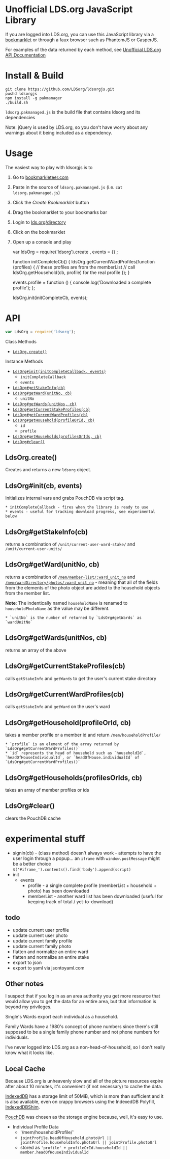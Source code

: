Unofficial LDS.org JavaScript Library
===

If you are logged into LDS.org, you can use this
JavaScript library via a
[bookmarklet](http://bookmarkleteer.com)
or through a faux browser such as PhantomJS or CasperJS.

For examples of the data returned by each method,
see [Unofficial LDS.org API Documentation](https://github.com/LDSorg/lds.org-api-documentation)

Install & Build
===

    git clone https://github.com/LDSorg/ldsorgjs.git
    pushd ldsorgjs
    npm install -g pakmanager
    ./build.sh

`ldsorg.pakmanaged.js` is the build file that contains ldsorg and its dependencies

Note: jQuery is used by LDS.org, so you don't have worry about any warnings about it being included as a dependency.

Usage
===

The easiest way to play with ldsorgjs is to

  1. Go to [bookmarkleteer.com](http://bookmarkleteer.com)
  2. Paste in the source of `ldsorg.pakmanaged.js` (i.e. `cat ldsorg.pakmanaged.js`)
  3. Click the *Create Bookmarklet* button
  4. Drag the bookmarklet to your bookmarks bar
  5. Login to [lds.org/directory](https://www.lds.org/directory)
  6. Click on the bookmarklet
  7. Open up a console and play
  
        var ldsOrg = require('ldsorg').create
          , events = {}
          ;

        function initCompleteCb() {
          ldsOrg.getCurrentWardProfiles(function (profiles) {
            // these profiles are from the memberList
            // call ldsOrg.getHousehold(cb, profile) for the real profile
          });
        }

        events.profile = function () {
          console.log('Downloaded a complete profile');
        };

        ldsOrg.init(initCompleteCb, events);

API
===

```javascript
var LdsOrg = require('ldsorg');
```

Class Methods

  * [`LdsOrg.create()`](#ldsorgcreate)

Instance Methods

  * [`LdsOrg#init(initCompleteCallback, events)`](#ldsorginitcb-events)
    * `initCompleteCallback`
    * `events`
  * [`LdsOrg#getStakeInfo(cb)`](#ldsorggetstakeinfocb)
  * [`LdsOrg#getWard(unitNo, cb)`](#ldsorggetwardunitno-cb)
    * `unitNo`
  * [`LdsOrg#getWards(unitNos, cb)`](#ldsorggetwardsunitnos-cb)
  * [`LdsOrg#getCurrentStakeProfiles(cb)`](#ldsorggetcurrentstakeprofilescb)
  * [`LdsOrg#getCurrentWardProfiles(cb)`](#ldsorggetcurrentwardprofilescb)
  * [`LdsOrg#getHousehold(profileOrId, cb)`](#ldsorggethouseholdprofileorid-cb)
    * `id`
    * `profile`
  * [`LdsOrg#getHouseholds(profilesOrIds, cb)`](#ldsorggethouseholdsprofilesorids-cb)
  * [`LdsOrg#clear()`](#ldsorgclear)

LdsOrg.create()
---

Creates and returns a new `ldsorg` object.

LdsOrg#init(cb, events)
---

Initializes internal vars and grabs PouchDB via script tag.

    * initCompleteCallback - fires when the library is ready to use
    * events - useful for tracking download progress, see experimental below

LdsOrg#getStakeInfo(cb)
---

returns a combination of `/unit/current-user-ward-stake/` and `/unit/current-user-units/`

LdsOrg#getWard(unitNo, cb)
---

returns a combination of
[`/mem/member-list/:ward_unit_no`](https://github.com/LDSorg/lds.org-api-documentation/blob/master/README.md#ward)
and
[`/mem/wardDirectory/photos/:ward_unit_no`](https://github.com/LDSorg/lds.org-api-documentation/blob/master/README.md#photos) -
meaning that all of the fields from the elements of
the photo object are added to the household objects from the member list.

**Note**: The indentically named `householdName` is renamed to `householdPhotoName`
as the value may be different.

    * `unitNo` is the number of returned by `LdsOrg#getWards` as `wardUnitNo`

LdsOrg#getWards(unitNos, cb)
---

returns an array of the above

LdsOrg#getCurrentStakeProfiles(cb)
---

calls `getStakeInfo` and `getWards` to get the user's current stake directory

LdsOrg#getCurrentWardProfiles(cb)
---

calls `getStakeInfo` and `getWard` on the user's ward

LdsOrg#getHousehold(profileOrId, cb)
---

takes a member profile or a member id and return `/mem/householdProfile/`

    * `profile` is an element of the array returned by `LdsOrg#getCurrentWardProfiles()`
    * `id` represents the head of household such as `householdId`, `headOfHouseIndividualId`, or `headOfHouse.individualId` of `LdsOrg#getCurrentWardProfiles()`

LdsOrg#getHouseholds(profilesOrIds, cb)
---

takes an array of member profiles or ids

LdsOrg#clear()
---

clears the PouchDB cache

experimental stuff
===

  * signin(cb) - (class method) doesn't always work - attempts to have the user login through a popup...
    an `iframe` with `window.postMessage` might be a better choice
    `$('#iframe_').contents().find('body').append(script)`
  * init
    * events
      * profile - a single complete profile (memberList + household + photo) has been downloaded
      * memberList - another ward list has been downloaded (useful for keeping track of total / yet-to-download)

todo
---

  * update current user profile
  * update current user photo
  * update current family profile
  * update current family photo
  * flatten and normalize an entire ward
  * flatten and normalize an entire stake
  * export to json
  * export to yaml via jsontoyaml.com

Other notes
---

I suspect that if you log in as an area authority you get more resource that would allow you to get the data
for an entire area, but that information is beyond my privileges.

Single's Wards export each individual as a household.

Family Wards have a 1980's concept of phone numbers since there's still
supposed to be a single family phone number and not phone numbers for individuals.

I've never logged into LDS.org as a non-head-of-household,
so I don't really know what it looks like.

Local Cache
---

Because LDS.org is unheavenly slow and all of the picture resources expire after about 10 minutes,
it's convenient (if not necessary) to cache the data.

[IndexedDB](https://developer.mozilla.org/en-US/docs/IndexedDB) has a storage limit of 50MiB,
which is more than sufficient and it is also available, even on crappy browsers using the
IndexedDB Polyfill, [IndexedDBShim](http://nparashuram.com/IndexedDBShim/).

[PouchDB](http://pouchdb.com/) was chosen as the storage engine because, well, it's easy to use.

  * Individual Profile Data
    * '/mem/householdProfile/'
    * `jointProfile.headOfHousehold.photoUrl || jointProfile.householdInfo.photoUrl || jointProfile.photoUrl`
    * stored as `'profile' + profileOrId.householdId || member.headOfHouseIndividualId`
